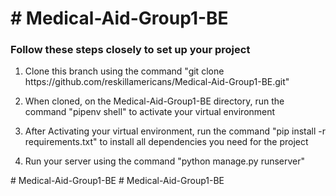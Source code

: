 <h1># Medical-Aid-Group1-BE</h1>
<h3>Follow these steps closely to set up your project</h3>
<ol>
	<li><p>Clone this branch using the command "git clone https://github.com/reskillamericans/Medical-Aid-Group1-BE.git"</p> </li>
	<li> <p>When cloned, on the Medical-Aid-Group1-BE directory, run the command  "pipenv shell" to activate your virtual environment</p> </li>
	<li><p>After Activating your virtual environment, run the command "pip install -r requirements.txt" to install all dependencies you need for the project</p> </li>
	<li> <p>Run your server using the command "python manage.py runserver"</p> </li>
</ol>
# Medical-Aid-Group1-BE
# Medical-Aid-Group1-BE
